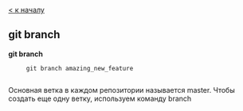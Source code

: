 [< к началу](./readme.md) 

## git branch

**git branch**

```bash=
     git branch amazing_new_feature


```

Основная ветка в каждом репозитории называется master. Чтобы создать еще одну ветку, используем команду branch <name>


